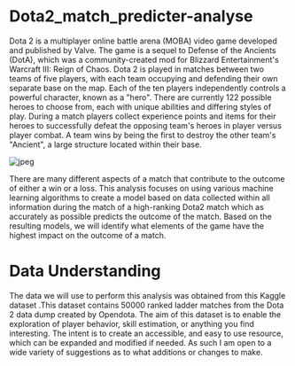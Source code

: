 # Dota2_match_predicter-analyse

Dota 2 is a multiplayer online battle arena (MOBA) video game developed and published by Valve. The game is a sequel to Defense of the Ancients (DotA), which was a community-created mod for Blizzard Entertainment's Warcraft III: Reign of Chaos. Dota 2 is played in matches between two teams of five players, with each team occupying and defending their own separate base on the map. Each of the ten players independently controls a powerful character, known as a "hero". There are currently 122 possible heroes to choose from, each with unique abilities and differing styles of play. During a match players collect experience points and items for their heroes to successfully defeat the opposing team's heroes in player versus player combat. A team wins by being the first to destroy the other team's "Ancient", a large structure located within their base.

![jpeg](images/dotabanner.jpeg)

There are many different aspects of a match that contribute to the outcome of either a win or a loss. This analysis focuses on using various machine learning algorithms to create a model based on data collected within all information during the match of a high-ranking Dota2 match which as accurately as possible predicts the outcome of the match. Based on the resulting models, we will identify what elements of the game have the highest impact on the outcome of a match.

# Data Understanding
The data we will use to perform this analysis was obtained from this Kaggle dataset .This dataset contains 50000 ranked ladder matches from the Dota 2 data dump created by Opendota. 
The aim of this dataset is to enable the exploration of player behavior, skill estimation, or anything you find interesting. The intent is to create an accessible, and easy to use resource, which can be expanded and modified if needed. As such I am open to a wide variety of suggestions as to what additions or changes to make.

